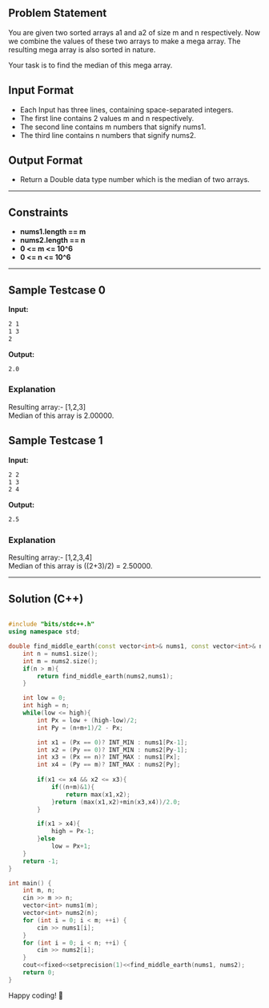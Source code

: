 ## Problem Statement

You are given two sorted arrays a1 and a2 of size m and n respectively. Now we combine the values of these two arrays to make a mega array. The resulting mega array is also sorted in nature.

Your task is to find the median of this mega array.

## Input Format

- Each Input has three lines, containing space-separated integers.
- The first line contains 2 values m and n respectively.
- The second line contains m numbers that signify nums1.
- The third line contains n numbers that signify nums2.

## Output Format

- Return a Double data type number which is the median of two arrays.

---

## Constraints

- **nums1.length == m**
- **nums2.length == n**
- **0 <= m <= 10^6**
- **0 <= n <= 10^6**

---

## Sample Testcase 0

**Input:**
```bash
2 1
1 3
2
```

**Output:**
```bash
2.0
```

### Explanation

Resulting array:- [1,2,3]<br>
Median of this array is 2.00000.

## Sample Testcase 1

**Input:**
```bash
2 2
1 3
2 4
```

**Output:**
```bash
2.5
```
### Explanation

Resulting array:- [1,2,3,4]<br>
Median of this array is ((2+3)/2) = 2.50000.

---

## Solution (C++)

```cpp

#include "bits/stdc++.h"
using namespace std;

double find_middle_earth(const vector<int>& nums1, const vector<int>& nums2) {
    int n = nums1.size();
    int m = nums2.size();
    if(n > m){
        return find_middle_earth(nums2,nums1);
    }

    int low = 0;
    int high = n;
    while(low <= high){
        int Px = low + (high-low)/2;
        int Py = (n+m+1)/2 - Px;

        int x1 = (Px == 0)? INT_MIN : nums1[Px-1];
        int x2 = (Py == 0)? INT_MIN : nums2[Py-1];
        int x3 = (Px == n)? INT_MAX : nums1[Px];
        int x4 = (Py == m)? INT_MAX : nums2[Py];
    
        if(x1 <= x4 && x2 <= x3){
            if((n+m)&1){
                return max(x1,x2);
            }return (max(x1,x2)+min(x3,x4))/2.0;
        }

        if(x1 > x4){
            high = Px-1;
        }else
            low = Px+1;
    }
    return -1;
}

int main() {
    int m, n;
    cin >> m >> n;
    vector<int> nums1(m);
    vector<int> nums2(n);
    for (int i = 0; i < m; ++i) {
        cin >> nums1[i];
    }
    for (int i = 0; i < n; ++i) {
        cin >> nums2[i];
    }
    cout<<fixed<<setprecision(1)<<find_middle_earth(nums1, nums2);
    return 0;
}

```


Happy coding! 🚀

